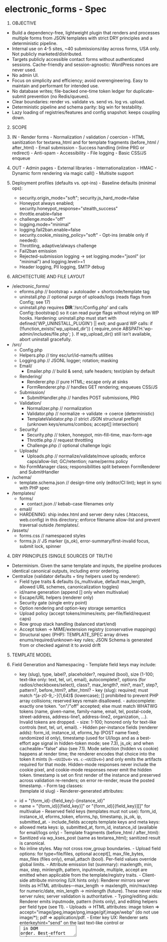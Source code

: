 electronic_forms - Spec
================================================================

1. OBJECTIVE
  - Build a dependency-free, lightweight plugin that renders and processes multiple forms from JSON templates with strict DRY principles and a deterministic pipeline.
  - Internal use on 4-5 sites, ~40 submissions/day across forms, USA only. Not publicly marketed/distributed.
  - Targets publicly accessible contact forms without authenticated sessions. Cache-friendly and session-agnostic: WordPress nonces are never used.
  - No admin UI.
  - Focus on simplicity and efficiency; avoid overengineering. Easy to maintain and performant for intended use.
  - No database writes; file-backed one-time token ledger for duplicate-submit prevention (no Redis/queues).
  - Clear boundaries: render vs. validate vs. send vs. log vs. upload.
  - Deterministic pipeline and schema parity: big win for testability.
  - Lazy loading of registries/features and config snapshot: keeps coupling down.

2. SCOPE
  1. IN
    - Render forms
    - Normalization / validation / coercion
    - HTML sanitization for textarea_html and for template fragments (before_html / after_html)
    - Email submission
    - Success handling (inline PRG or redirect)
    - Anti-spam
    - Accessibility
    - File logging
    - Basic CSS/JS enqueue
  2. OUT
    - Admin pages
    - External libraries
    - Internationalization
    - HMAC
    - Dynamic form rendering via magic call()
    - Multisite support
  3. Deployment profiles (defaults vs. opt-ins)
    - Baseline defaults (minimal ops):
      - security.origin_mode="soft"; security.js_hard_mode=false
      - Honeypot always enabled; security.honeypot_response="stealth_success"
      - throttle.enable=false
      - challenge.mode="off"
      - logging.mode="minimal"
      - logging.fail2ban.enable=false
      - security.cookie_missing_policy="soft"
    - Opt-ins (enable only if needed):
      - Throttling, adaptive/always challenge
      - Fail2ban emission
      - Rejected-submission logging → set logging.mode="jsonl" (or "minimal") and logging.level>=1
      - Header logging, PII logging, SMTP debug

3. ARCHITECTURE AND FILE LAYOUT
  - /electronic_forms/
    - eforms.php        // bootstrap + autoloader + shortcode/template tag
    - uninstall.php     // optional purge of uploads/logs (reads flags from Config; see 17)
    - uninstall.php requires __DIR__.'/src/Config.php' and calls Config::bootstrap() so it can read purge flags without relying on WP hooks.
      Hardening: uninstall.php must start with defined('WP_UNINSTALL_PLUGIN') || exit; and guard WP calls:
      if (!function_exists('wp_upload_dir')) { require_once ABSPATH.'wp-admin/includes/file.php'; }.
      If wp_upload_dir() still isn’t available, abort uninstall gracefully.
  - /src/
    - Config.php
    - Helpers.php         // tiny esc/url/id-name/fs utilities
    - Logging.php         // JSONL logger; rotation; masking
    - Email/
      - Emailer.php         // build & send; safe headers; text/plain by default
    - Rendering/
      - Renderer.php       // pure HTML; escape only at sinks
      - FormRenderer.php    // handles GET rendering; enqueues CSS/JS
    - Submission/
      - SubmitHandler.php   // handles POST submissions, PRG
    - Validation/
      - Normalizer.php      // normalization
      - Validator.php       // normalize -> validate -> coerce (deterministic)
      - TemplateValidator.php  // strict JSON structural preflight (unknown keys/enums/combos; accept[] intersection)
    - Security/
      - Security.php        // token, honeypot, min-fill-time, max-form-age
      - Throttle.php        // request throttling
      - Challenge.php       // optional challenge logic
    - Uploads/
      - Uploads.php         // normalize/validate/move uploads; enforce caps/allow-list; GC/retention; name/perms policy
    - No FormManager class; responsibilities split between FormRenderer and SubmitHandler
  - /schema/
    - template.schema.json  // design-time only (editor/CI lint); kept in sync with PHP spec
  - /templates/
    - forms/
      - contact.json        // kebab-case filenames only
    - email/
    - HARDENING: ship index.html and server deny rules (.htaccess, web.config) in this directory; enforce filename allow-list and prevent traversal outside /templates/.
  - /assets/
    - forms.css     // namespaced styles
    - forms.js      // JS marker (js_ok), error-summary/first-invalid focus, submit lock, spinner

4. DRY PRINCIPLES (SINGLE SOURCES OF TRUTH)
  - Determinism. Given the same template and inputs, the pipeline produces identical canonical outputs, including error ordering.
  - Centralize (validator defaults + tiny helpers used by renderer):
    - Field type traits & defaults (is_multivalue, default max_length, allowed URL schemes, canonicalization toggles)
    - id/name generation (append [] only when multivalue)
    - Escape/URL helpers (renderer only)
    - Security gate (single entry point)
    - Option rendering and option-key storage semantics
    - Upload policy (accept tokens/mimes/exts; per-file/field/request caps)
    - Row group stack handling (balanced start/end)
    - Accept token -> MIME/extension registry (conservative mappings)
    - Structural spec (PHP): TEMPLATE_SPEC array drives enums/required/unknown-key rules; JSON Schema is generated from or checked against it to avoid drift

5. TEMPLATE MODEL
  1. Field Generation and Namespacing
    - Template field keys may include:
      - key (slug), type, label?, placeholder?, required (bool), size (1-100; text-like only: text, tel, url, email), autocomplete?, options (for radios/checkboxes/select), class?, max_length?, min?, max?, step?, pattern?, before_html?, after_html?
    - key (slug): required; must match ^[a-z0-9_:-]{1,64}$ (lowercase); [] prohibited to prevent PHP array collisions; reserved keys remain disallowed.
    - autocomplete: exactly one token. "on"/"off" accepted; else must match WHATWG tokens (name, given-name, family-name, email, tel, postal-code, street-address, address-line1, address-line2, organization, …). Invalid tokens are dropped.
    - size: 1-100; honored only for text-like controls (text, tel, url, email).
    - Hidden per-instance fields (renderer adds): form_id, instance_id, eforms_hp (POST name fixed; randomized id only), timestamp (used for UI/logs and as a best-effort age signal in hidden-token mode; see 7.3), js_ok; and when cacheable="false" also <input type="hidden" name="eforms_token" value="h-<UUIDv4>"> (see 7.1). Mode selection (hidden vs cookie) happens at render time; the renderer encodes that choice into the token it mints (`h-<UUIDv4>` vs. `c-<UUIDv4>`) and only emits the artifacts required for that mode. Hidden-mode responses never include the cookie pixel, and cookie-mode responses never emit the hidden token. timestamp is set on first render of the instance and preserved across validation re-renders; on error re-render, reuse the posted timestamp.
    - Form tag classes: <form class="eforms-form eforms-form-{form_id}"> (template id slug)
    - Renderer-generated attributes:
      - id = "{form_id}-{field_key}-{instance_id}"
      - name = "{form_id}[{field_key}]" or "{form_id}[{field_key}][]" for multivalue
    - Reserved field keys (templates must not use): form_id, instance_id, eforms_token, eforms_hp, timestamp, js_ok, ip, submitted_at.
    - include_fields accepts template keys and meta keys:
      - allowed meta keys: ip, submitted_at, form_id, instance_id (available for email/logs only)
    - Template fragments (before_html / after_html):
      - Sanitized via wp_kses_post (same as textarea_html); sanitized result is canonical.
      - No inline styles. May not cross row_group boundaries.
    - Upload field options: for type=file/files, optional accept[], max_file_bytes, max_files (files only), email_attach (bool). Per-field values override global limits.
    - Attribute emission list (summary): maxlength, min, max, step, minlength, pattern, inputmode, multiple, accept are emitted when applicable from the template/registry traits.
    - Client-side attribute mirroring (UX hints only): Renderer mirrors server limits as HTML attributes—max_length -> maxlength, min/max/step for numeric/date, min_length -> minlength (future). These never relax server rules; server validation is authoritative.
    - Typing/editing aids: Renderer emits inputmode, pattern (hints only), and editing helpers per field type (see 11).
    - Uploads -> HTML attributes: image token => accept="image/jpeg,image/png,image/gif,image/webp" (do not use image/*); pdf => application/pdf.
    - Enter key UX: Renderer sets enterkeyhint="send" on the last text-like control or <textarea> in DOM order. Best-effort only; no effect on validation/submission flow. The required attribute is driven strictly by template required: true|false.

  2. Row Groups (Structured Wrappers)
    - pseudo-field: type=row_group with { mode:"start"|"end", tag:"div"|"section" (default div), class:"..." }
    - no key; no data; supports nesting
    - renderer adds a base wrapper class (e.g., "eforms-row") to each row_group element.
    - Dangling opens auto-closed at form end to keep DOM valid; emit one _global config error EFORMS_ERR_ROW_GROUP_UNBALANCED. A stray "end" with an empty stack is ignored and logged.
    - row_group pseudo-fields do not count toward validation.max_fields_per_form.
    - Row-group objects must omit key and allow only {type, mode, tag, class}; enforce additionalProperties:false.
    - Mis-balance reporting: if the row_group stack is mis-balanced at form end, emit a single _global config error (do not duplicate per-field errors).

  3. Template JSON
    - Location: /templates/forms/
    - Filename allow-list: /^[a-z0-9-]+\.json$/
    - Design-time schema pointer (optional but recommended): use a stable web URL to the schema in your repo (e.g., "${SCHEMA_URL}/template.schema.json") or a local absolute path. Avoid hard-coded /wp-content/plugins/... paths.
    - Minimal shape:
      - id (slug), version (string), title (string)
      - success { mode:"inline"|"redirect", redirect_url?, message? }
      - email { to, subject, email_template ("foo" -> templates/email/foo.*), include_fields[], display_format_tel? }
        - display_format_tel enum: "xxx-xxx-xxxx" (default), "(xxx) xxx-xxxx", "xxx.xxx.xxxx" (any other value falls back to default at runtime)
      - fields[] of field objects (see 5.1)
      - submit_button_text (string)
      - rules[] of bounded JSON rules (see 10)

  4. Options Shape
    - options = [{ key, label, disabled? }, ...]
    - stored value = option key; label is for rendering only
    - Validation rule: if options[i].disabled === true, that option key may not be submitted; selecting it is a validation error.

  5. Versioning & Cache Keys
    - prefer explicit version; fallback to filemtime()

  6. Validation (Design-time vs Runtime)
    - Runtime in PHP, 2 phases:
      - (0) Structural preflight by TemplateValidator
      - (1) Normalize -> Validate -> Coerce by Validator
    - /schema/template.schema.json is CI/docs only; ensure parity with TEMPLATE_SPEC
    - If JSON is malformed or missing keys, fail gracefully with a clear "Form configuration error" (no white-screen).
    - Unknown rule values are rejected by the PHP validator.
    - For file/files: accept[] ∩ global allow-list must be non-empty; else EFORMS_ERR_ACCEPT_EMPTY.
    - CI MUST validate /templates/forms/*.json against /schema/template.schema.json and assert parity with the PHP TEMPLATE_SPEC.
    - Enforce email.display_format_tel enum; unknown values are dropped at runtime but flagged in preflight.

  7. TemplateContext (internal)
    - TemplateValidator returns a normalized TemplateContext consumed by Renderer, Validator, and Security.
    - Keys include: has_uploads (bool), descriptors[] (resolved field descriptors), version, id, email, success, rules, fields (normalized copies), max_input_vars_estimate (advisory).
    - Type Descriptors & Handler Resolution
      - TEMPLATE_SPEC provides type descriptors. Each descriptor bundles:
        {
          type: string,
          is_multivalue: bool,
          html: { tag:"input|textarea|select", type?, multiple?, inputmode?, pattern?, attrs_mirror:[...] },
          validate: { required?, pattern?, range?, canonicalize? },
          handlers: {
            validator_id: string,   // e.g., "email"
            normalizer_id: string,  // e.g., "email"
            renderer_id: string     // e.g., "email"
          },
          constants: { ... },       // per-type constants mirrored to DOM (e.g., spellcheck=false)
          alias_of?: string         // explicit alias target type name when applicable
        }
      - Handler IDs are short tokens scoped to each registry (e.g., "email", "text"). IDs are resolved to callables once during preflight via per-class private registries (see §6).
      - Resolution is fail-fast: unknown IDs throw a deterministic RuntimeException including {type, id, registry, spec_path}. CI surfaces exact descriptor failures.
      - Alias hygiene: when alias_of is present, assert the alias shares handler IDs with its target; traits may differ. CI enforces alias invariants.

    - Resolved-descriptor cache (per request)
      - For each field (template key + type), precompute a resolved descriptor:
        {
          key, type, is_multivalue,
          name_tpl: "{form_id}[{key}]" | "{form_id}[{key}][]",
          id_prefix: "{form_id}-{key}-",
          html, validate, constants,
          attr_mirror: [...],
          handlers: { v: callable, n: callable, r: callable }
        }
      - Treat resolved descriptors as immutable after preflight and reuse in both Renderer and Validator (no re-merge on POST). Zero string lookups in hot paths; perfect determinism.

6. CENTRAL REGISTRIES (INTERNAL ONLY)
  - Static registries (no public filters): field_types, validators, normalizers/coercers, renderers.
  - Registries are private to each owning class and exposed only through resolve() helpers.
    - Example:
      - Validator: private const HANDLERS = ['email' => [self::class,'validateEmail'], ...]
      - Normalizer: private const HANDLERS = ['scalar' => [self::class,'normalizeScalar'], ...]
      - Renderer: private const HANDLERS = ['text' => [self::class,'emitInput'], 'textarea' => [...], ...]
      - public static function resolve(string $id): callable { if (!isset(self::HANDLERS[$id])) throw RuntimeException(...); return self::HANDLERS[$id]; }
  - Uploads registry settings: token->mime/ext expansions; image sanity; caps
  - Accept token map (canonical, conservative). For v1 parity, only tokens are image and pdf; do not add unless explicitly required.
  - Upload registry loads on demand when a template with file/files is rendered or posted.
  - Structural registry (TEMPLATE_SPEC) defines allowed keys, required combos, enums (implements additionalProperties:false).
  - Escaping map (per sink) to be used consistently:
    - HTML text -> esc_html
    - HTML attribute -> esc_attr
    - Textarea -> esc_textarea
    - URL (render) -> esc_url
    - URL (storage/transport) -> esc_url_raw
    - JSON/logs -> wp_json_encode
  - Challenge and Throttle modules are loaded only when needed. Initialize the challenge module when (a) challenge.mode != "off", or (b) security.cookie_missing_policy == "challenge", or (c) a POST sets Security::token_validate().require_challenge === true. No classes, hooks, or assets are registered otherwise.

7. SECURITY
  1. Submission Protection for Public Forms (hybrid token scheme)
    - Mode selection:
      - cacheable="false" → hidden-mode. Renderer emits a per-render <input type="hidden" name="eforms_token" value="h-<UUIDv4>"> and treats the response as dynamic.
      - cacheable="true" → cookie-mode. Renderer omits the hidden token, relies on a prime pixel to set a cookie value `c-<UUIDv4>`, and keeps the HTML cache-friendly (no token in markup).
      - Every minted token is persisted server-side as a record keyed by sha256(token) storing {form_id, mode, expires}. The renderer records the chosen mode with the minted token/cookie so the persisted instance knows which path to use. It also declares the mode in the per-instance metadata it returns (e.g., RenderContext.token_mode="hidden"|"cookie"). SubmitHandler/validator enforce that stored mode on every submission; POST payloads cannot switch modes, and token validation never falls back to the other path. SubmitHandler passes the declared mode to Security::token_validate() on POST instead of inferring it from the submitted fields.
    - GET:
      - hidden-mode: omit pixel; inject hidden eforms_token (`h-<UUIDv4>`). Send Cache-Control: private, no-store on this page.
      - cookie-mode: include <img src="/eforms/prime?f={form_id}" aria-hidden="true" alt="" width="1" height="1">.
        /eforms/prime → 204 + Set-Cookie eforms_t_{form_id}=`c-<UUIDv4>`; HttpOnly; SameSite=Lax; Path=/; Max-Age=security.token_ttl_seconds; Cache-Control: no-store; add Secure when is_ssl(). Do not set Domain by default.
        If the form_id is unknown **or** the form isn’t configured for cookie-mode, respond 204 **without** Set-Cookie.
    - POST /eforms/submit
      - CSRF Gate (Origin-only):
        - Evaluate per §7.4. hard mode: cross/unknown → HARD FAIL; missing → HARD FAIL only when security.origin_missing_hard=true.
        - soft mode: cross/unknown → +1 soft; missing → +1 soft only when security.origin_missing_soft=true.
      - Method/Type: Require POST. Accept only application/x-www-form-urlencoded (charset allowed) or multipart/form-data (boundary required). Else 405/415. Enforce POST size cap per §7.5.
      - Token validation (Security::token_validate(declared_mode, post_token, cookie_token)):
        - Inputs include the declared mode from the renderer metadata (`RenderContext.token_mode`). The validator never deduces the mode from the presence or absence of `eforms_token` or cookies.
        - Mode authority is resolved deterministically:
          - If a token is presented, rely solely on the persisted record’s stored mode; no metadata lookup is performed.
          - If neither a hidden token nor a cookie token is presented, consult the saved form metadata (e.g., cacheable flag) to determine which missing-token policy to apply for the declared mode.
        - For any presented token (hidden field or cookie), compute sha256(token) and load the persisted record. The validator compares the declared mode to the persisted record’s stored mode and expects the token prefix to reflect that mode (`h-` for hidden, `c-` for cookie); any discrepancy in mode or prefix immediately HARD FAILs (EFORMS_ERR_TOKEN). The persisted record never changes modes; form_id must also match.
        - When no token value is presented, skip the lookup and apply the missing-token policy chosen from the saved metadata: hidden → security.submission_token.required; cookie → security.cookie_missing_policy.
        - Hidden-mode (declared mode and persisted instance): expect the posted `eforms_token` to match the minted token (prefix `h-`). Missing/invalid tokens are governed solely by security.submission_token.required:
          - true → HARD FAIL (EFORMS_ERR_TOKEN)
          - false → soft_signal=1 (records a soft validation signal), continue §7.6
          Hidden-mode ignores cookies entirely; the hidden token is the sole authority for that instance. Cookies (even with valid cookie tokens) are ignored in hidden-mode.
        - Cookie-mode (persisted instance): POST payloads MUST NOT include `eforms_token`. Hidden tokens in the payload are treated as tampering → HARD FAIL (EFORMS_ERR_TOKEN). Otherwise read eforms_t_{form_id} cookie (prefix `c-`). If missing/invalid, apply security.cookie_missing_policy (cookie-mode only):
          - "off" → proceed, no soft
          - "soft" → soft_signal=1
          - "hard" → HARD FAIL (EFORMS_ERR_TOKEN)
          - "challenge" → soft_signal=1 + require challenge; if verification later succeeds (§7.10), clear all soft signals for this request (hard failures never overridden)
          The cookie path is the sole authority for cookie-mode instances.
        - Unconfigured challenge when required: retain +1 soft, log EFORMS_CHALLENGE_UNCONFIGURED, continue.
        - Cookie rotation in cookie mode on every POST; never rotate in hidden-token mode.
        - Validation output: { mode:"hidden"|"cookie", token_ok:bool, hard_fail:bool, soft_signal:0|1, require_challenge:bool, cookie_consulted:bool }.
          Set `cookie_consulted=false` in hidden-mode and `cookie_consulted=true` in cookie-mode (regardless of whether a cookie was present/valid).
        - User message for hard failures: EFORMS_ERR_TOKEN (“This form was already submitted or has expired - please reload the page.”).
        - Test matrix: as previously specified (hidden+required missing → HARD; cookie+policy=... etc.).

  2. Honeypot
    - Runs after CSRF gate; never overrides a CSRF hard fail.
    - Stealth logging: JSONL { code:"EFORMS_ERR_HONEYPOT", severity:"warning", meta:{ stealth:true } }, header X-EForms-Stealth: 1. Do not emit "success" info log.
    - Field: eforms_hp (fixed POST name; randomized id). Must be empty. Submitted value discarded and never logged.
    - Config: security.honeypot_response: "hard_fail" | "stealth_success" (default stealth_success).
    - Common behavior: treat as spam-certain; short-circuit before validation/coercion/email; delete temp uploads; record throttle signal; attempt ledger reservation to burn token; rotate cookie in cookie mode.
    - "stealth_success": mimic success UX (inline PRG cookie + 303, or redirect); do not count as real successes (log stealth:true).
    - "hard_fail": re-render with generic global error (HTTP 200); no field-level hints.

  3. Timing Checks
    - min_fill_time default 4s (soft; configurable), measured from original instance timestamp; do not reset on re-render.
    - Max form age:
      - Cookie mode: enforced by cookie Max-Age → treat expired as missing cookie and apply cookie_missing_policy.
      - Hidden-token mode: posted timestamp is best-effort; over security.max_form_age_seconds → +1 soft (never hard on age alone).
    - js_ok flips to "1" on DOM Ready (soft unless security.js_hard_mode=true, then HARD FAIL).

  4. Headers (Origin policy)
    - Normalize + truncate UA to printable chars; cap length security.ua_maxlen.
    - Origin check: normalize to scheme+host+effective port (80/443 normalized; non-default ports significant). origin_state = same | cross | unknown | missing.
    - Policy (security.origin_mode): off (no signal), soft (default), hard (hard fail on cross/unknown; missing depends on origin_missing_hard).
    - Log only origin_state (no Referrer). Referrer is not consulted.
    - Security::origin_evaluate() returns {state, hard_fail, soft_signal}.
    - Operational guidance: Only enable origin_mode=hard + origin_missing_hard=true after validating your environment (some older agents omit Origin). Provide a tiny WP-CLI smoke test that POSTs without Origin to verify behavior.

  5. POST Size Cap (authoritative)
    - Applies after Type gate:
      - AppCap = security.max_post_bytes
      - IniPost = Helpers::bytes_from_ini(ini_get('post_max_size'))
      - IniUpload = Helpers::bytes_from_ini(ini_get('upload_max_filesize'))
    - RuntimeCap:
      - uploads.enable=false or urlencoded → min(AppCap, IniPost)
      - uploads.enable=true and multipart/form-data → min(AppCap, IniPost, IniUpload)
      - Enforce also uploads.total_request_bytes + per-file/field/max_files caps.
    - Guards:
      - If CONTENT_LENGTH present and > RuntimeCap → early abort with generic message (before reading body).
      - When CONTENT_LENGTH missing/inaccurate, rely on PHP INI limits and post-facto aggregate checks.
      - uploads.enable=false → never factor any uploads.* values into RuntimeCap.
    - Test matrix: as previously specified.

  6. Spam Decision
    - Hard checks first: honeypot_empty and token/Origin hard fails (and hard throttle). Any hard fail stops processing.
    - Soft signals (+1 each unless policy says otherwise): min_fill_ok=false; js_ok!="1" (unless js_hard_mode=true → hard); missing UA; age_ok=false (hidden-token mode advisory); origin_soft_signal; token soft; throttle over-limit soft.
    - cookie_missing_policy='challenge' and verification success clears soft signals (does not override hard failures).
    - Decision: soft_fail_count >= spam.soft_fail_threshold → spam-fail; ==1 → deliver as suspect; ==0 → deliver normal.
    - Accessibility note: js_hard_mode=true blocks non-JS users; keep opt-in.

  7. Redirect Safety
    - wp_safe_redirect; same-origin only (scheme/host/port).

  8. Suspect Handling
    - add headers: X-EForms-Soft-Fails, X-EForms-Suspect; subject tag (configurable)

  9. Throttling (optional; file-based)
    - As previously specified: fixed 60s window, small JSON file, flock; soft over-limit adds +1; hard over-limit = HARD FAIL.
    - Key derivation respects privacy.ip_mode; storage path ${uploads.dir}/throttle/{h2}/{key}.json; GC files >2 days old.

  10. Adaptive challenge (optional; Turnstile preferred)
    - Modes: off | auto (require when soft_fail_count>=1) | always
    - Providers: turnstile | hcaptcha | recaptcha v2. Verify via WP HTTP API (short timeouts). Unconfigured required challenge adds +1 soft and logs EFORMS_CHALLENGE_UNCONFIGURED.
    - Render only on POST re-render when required (or always); never on initial GET unless §7.1 requires challenge.
    - Turnstile → cf-turnstile-response; hCaptcha → h-captcha-response; reCAPTCHA v2 → g-recaptcha-response.

8. VALIDATION & SANITIZATION PIPELINE (DETERMINISTIC)
  0. Structural preflight (stop on error; no field processing)
    - Unknown keys rejected at every level (root/email/success/field/rule).
    - fields[].key must be unique; duplicates → EFORMS_ERR_SCHEMA_DUP_KEY.
    - Enum enforcement (field.type, rule.rule, row_group.mode, row_group.tag).
    - Conditional requirements (redirect mode requires redirect_url; files must have max_files>=1 if present; row_group must omit key).
    - accept[] ∩ global allow-list must be non-empty; else EFORMS_ERR_ACCEPT_EMPTY.
    - Row-group object shape must match spec; mis-shapes → EFORMS_ERR_SCHEMA_OBJECT.
    - Handler resolution: resolve all handler IDs to callables; unknown → deterministic RuntimeException (caught → config error).

  1. Security gate (hard/soft signals; stop on hard failure)

  2. Normalize (lossless)
    - Apply wp_unslash and trim; Helpers::nfc for Unicode NFC (no-op without intl).
    - Flatten $_FILES; shape items as { tmp_name, original_name, size, error, original_name_safe }.
    - Treat UPLOAD_ERR_NO_FILE or empty original_name as "no value".
    - Scalar vs array:
      - Do not reject here. If a single-value field received an array, retain array for Validate to reject deterministically.
    - No rejection allowed in Normalize.

  3. Validate (authoritative; may reject)
    - Check required, length/pattern/range, allow-lists, cross-field rules (see §10).
    - Options: reject when a disabled option key is submitted.
    - Uploads:
      - Enforce per-file, per-field, per-request caps; count cap for files.
      - MIME/ext/finfo agreement required. finfo=false/unknown → reject EFORMS_ERR_UPLOAD_TYPE.
      - application/octet-stream allowed only when finfo and extension agree and accept-token permits.
      - Optional image sanity via getimagesize.
      - No SVG; no macro-enabled Office formats.
      - Reject arrays on single-file fields.
      - Only evaluate fields declared in template; ignore extraneous POST keys but still reject arrays where a scalar is expected.
    - Client validation (when enabled) is advisory; server runs always.

  4. Coerce (post-validate, canonicalization only)
    - Lowercase email domain; NANP canonicalization for tel_us; whitespace collapse when enabled.
    - Defer file moves until global success; move to private dir; perms 0600/0700; stored name hashed; compute sha256.

  5. Use canonical values only (email/logs)

  6. Escape at sinks only (per map in §6)

9. SPECIAL CASE: HTML-BEARING FIELDS
  - textarea_html and template fragments (before_html / after_html)
  - textarea_html: size bound via validation.textarea_html_max_bytes (default 32768 bytes)
  - Sanitize with wp_kses_post; sanitized result is canonical; escape per sink.
  - textarea_html: post-sanitize bound – after wp_kses_post, re-check canonical size; if > max, fail with EFORMS_ERR_HTML_TOO_LARGE (no auto-truncate).

  10. CROSS-FIELD RULES (BOUNDED SET)
    - Supported:
      `target` identifies the field that will receive an error when the rule triggers. The `field` or `fields` entries list the field(s) inspected to determine whether the rule triggers.
      - required_if: { "rule":"required_if", "target":"state", "field":"country", "equals":"US" } (state required when country is US)
      - required_if_any: { "rule":"required_if_any", "target":"discount_code", "fields":["customer_type","membership"], "equals_any":["partner","gold"] } (discount_code required if any field matches)
      - required_unless: { "rule":"required_unless", "target":"email", "field":"phone", "equals":"provided" } (email required unless phone is provided)
      - matches: { "rule":"matches", "target":"confirm_password", "field":"password" } (confirm_password must match password)
      - one_of: { "rule":"one_of", "fields":["email","phone","fax"] } (at least one contact method is required)
      - mutually_exclusive: { "rule":"mutually_exclusive", "fields":["credit_card","paypal"] } (cannot provide both payment methods)
    - Deterministic evaluation order: top-to-bottom
  - additionalProperties:false per rule object
  - Multiple violations reported together

11. BUILT-IN FIELD TYPES (DEFAULTS; US-FOCUSED)
  - Spec::descriptorFor($type) exposes a descriptor for each field type:
    - is_multivalue: bool
    - html { tag:"input|textarea|select", type?, multiple?, inputmode?, pattern?, attrs_mirror:[ maxlength?, minlength?, min?, max?, step? ] }
    - validate { required?, pattern?, range?, canonicalize? }
    - handlers { validator_id, normalizer_id, renderer_id }   // short tokens, e.g., "email"
    - constants { ... }    // e.g., email: spellcheck=false, autocapitalize=off
    - alias_of?  // explicit alias target if applicable
  - name / first_name / last_name: aliases of text; trim internal multiples; default autocomplete accordingly.
  - text: length/charset/regex
  - textarea: length/charset/regex
  - textarea_html: see §9; mirror maxlength/minlength when provided.
  - email: type="email", inputmode="email", spellcheck="false", autocapitalize="off"; mirror maxlength/minlength.
  - url: wp_http_validate_url + allowed schemes (http, https). type="url", spellcheck="false", autocapitalize="off".
  - tel_us: NANP; digits-only canonical 10 digits; optional +1 stripped; no extensions. type="tel", inputmode="tel"; mirror maxlength.
  - tel (generic): freeform; trimmed.
  - number / range: native input types; inputmode="decimal"; mirror min/max/step exactly as validated server-side.
  - select / radio: store option key
  - checkbox: single -> bool; group -> array of keys
  - zip_us: type="text", inputmode="numeric", pattern="\\d{5}" (hint only); always set maxlength=5; server enforces ^\d{5}$.
  - zip (generic): freeform
  - file: single upload. Accept tokens map:
    - image → image/jpeg,image/png,image/gif,image/webp
    - pdf   → application/pdf
  - files: multiple upload with max_files; same explicit lists; email attachment policy unchanged (§14).
  - date: mirror min/max and step when provided.
  - For each field, the HTML attributes emitted (inputmode, pattern, multiple, accept, etc.) must match attr_mirror derived from the resolved descriptor.
  - Resolved descriptor cache per request:
    - Include name_tpl and id_prefix to avoid recomputing; reuse in Renderer + Validator.

12. ACCESSIBILITY (A11Y)
  1. Labels
    - Always render a <label> for each control; if missing, derive Title Case label and mark visually hidden
    - label@for matches control id; control id unique
  2. Required Fields
    - Native controls: use native required only (no aria-required)
    - Custom widgets: aria-required="true"
    - Show a visual indicator (e.g., "*")
  3. Grouped Controls
    - radio/checkbox groups wrapped in <fieldset> with <legend>
    - Error summary links target the fieldset/legend (or first control); use aria-describedby to include error id
  4. Error Summary (top)
    - role="alert" container appears after submit when errors exist; list links to invalid controls; forms.js focuses summary (tabindex="-1") once, then first invalid control
    - Do not use role="alert" on each field; if live updates are needed, use aria-live="polite" or role="status"
  5. Per-field Errors
    - <span id="error-{field_id}" class="eforms-error">...</span>
    - when invalid: aria-invalid="true"; aria-describedby includes error id
  6. Focus Behavior
    - forms.js focuses first invalid after submission
    - Do not set multiple autofocus attributes.
  7. File Inputs
    - follow same patterns as native inputs

13. SUCCESS BEHAVIOR (PRG)
  - inline: PRG (303) to same URL with eforms_success={form_id}; renderer shows success only in the first instance in source order when multiple same-ID instances exist; suppress in subsequent instances.
  - redirect: wp_safe_redirect(redirect_url, 303); no flag on destination
  - PRG status: fixed at 303.
  - Caching: do not disable page caching globally. Only vary/bypass for (a) the short-lived success cookie eforms_s_{form_id} and (b) requests containing eforms_* query args.
  - Success responses MUST send: Cache-Control: private, no-store, max-age=0 and SHOULD include Vary: Cookie scoped to eforms_s_{form_id}.
  - Any request containing eforms_* query args MUST send: Cache-Control: private, no-store, max-age=0.
  - Namespace internal query args with eforms_*.
  - success.message is treated as plain text and escaped.
  - Anti-spoofing (inline mode only): on successful POST for inline mode, set a short-lived, HttpOnly, SameSite=Lax cookie (e.g., eforms_s_{form_id}) bound to {form_id}:{instance_id}. On subsequent GET, show success only when both the query arg AND a matching cookie are present; then clear the cookie.
  - Cookie TTL is 5 minutes; add Secure when is_ssl(); cookie path = current request path.
  - When rendering success view (cookie + query matched), send nocache_headers().

14. EMAIL DELIVERY
  - DMARC alignment: From: no-reply@{site_domain}
  - From precedence: if email.from_address is a valid same-domain address, use it; otherwise default to no-reply@{site_domain}. Always keep From: on site domain.
  - email.envelope_sender optional (same-domain recommended) → PHPMailer->Sender
  - From domain: parse_url(home_url()).host (lowercase; strip www)
  - default content type: text/plain; HTML emails only if email.html=true
  - subjects/headers: sanitize CR/LF; collapse control chars; truncate Subject/From Name to ≤255 bytes (UTF-8 safe) before assembly. Never accept raw user header input.
  - Reject arrays where a scalar is expected in headers/subject fields.
  - Reply-To from a validated email field (email.reply_to_field).
  - deliverability: recommend SMTP with SPF/DKIM/DMARC
  - template tokens: {{field.key}}, {{submitted_at}}, {{ip}}, {{form_id}}
  - If an upload field key appears in include_fields, render value as comma-separated list of original_name_safe in the email body (attachments separate).
  - attachments: only for fields with email_attach=true; enforce uploads.max_email_bytes and email.upload_max_attachments; summarize overflow in body before send.
  - Enforce size/count before PHPMailer->send() to avoid SMTP 552.
  - Staging safety: email.disable_send; or email.staging_redirect_to (string|array) to override all recipients; add X-EForms-Env: staging; prefix subject [STAGING]. CI should assert production configs do not enable these.
  - optional DKIM via PHPMailer when email.dkim.* set; if incomplete/invalid, proceed without DKIM and log a warning.
  - PHPMailer debug enabled only when email.debug.enable=true and logging.level>=1; capture via Debugoutput; strip CR/LF; redact secrets; redact full emails when logging.pii=false; truncate to email.debug.max_bytes.
  - SMTP Timeout from email.smtp.timeout_seconds; transient failures retry up to email.smtp.max_retries with email.smtp.retry_backoff_seconds backoff.
  - Hooks: register wp_mail_failed (log reason) and phpmailer_init (apply DKIM/debug).
  - email.policy:
    - strict: RFC-compliant parsing; trim; single @; reject otherwise.
    - autocorrect: do strict parsing, then trim/collapse spaces, lowercase domain, normalize common domain typos in display only (.con→.com, .c0m→.com); canonical stays strict; log [corrected] note when applied.
  - display_format_tel tokens: "xxx-xxx-xxxx" (default), "(xxx) xxx-xxxx", "xxx.xxx.xxxx" (affects email display only).

15. LOGGING
  - Mode selects destination; level selects severities; pii/headers select detail; rotation keeps files sane.
  - logging.mode: "jsonl" | "minimal" | "off" (authoritative)
    - jsonl — structured files in ${uploads.dir} with rotation/retention.
    - minimal — compact line per event via error_log(); rotation governed by server.
    - off — no logging (except optional Fail2ban emission).
  - Severity mapping: error (fatal pipeline failures), warning (rejections, validation, challenge timeouts), info (successful sends, token rotations, throttling state changes).
  - logging.level: 0 errors; 1 +warnings; 2 +info (default 0)
  - logging.headers (bool; default false) — if true, log normalized UA/Origin (scheme+host only).
  - logging.pii (bool; default false) — allows full emails/IPs in JSONL only; minimal mode still masks unless explicitly overridden.
  - Rotation/retention for JSONL: dirs 0700, files 0600, rotate when file_max_size exceeded, prune > retention_days. flock() used; note NFS caveats.
  - What to log (all modes, subject to pii/headers):
    - Timestamp (UTC ISO-8601), severity, code, form_id, instance_id, request URI (path + only eforms_* query), privacy-processed IP, spam signals summary (honeypot, origin_state, soft_fail_count, throttle_state), SMTP failure reason when applicable.
    - Token evaluation mode (meta.token_mode) when the submission token gate runs, to differentiate hidden-token vs cookie flows.
    - Cookie consultation boolean (meta.cookie_consulted): true iff the cookie path was evaluated (cookie-mode); false in hidden-mode. Lets tests assert that cookies were never read/rotated when a hidden token was posted.

    - Optional on failure: canonical field names + values only for fields causing rejection when logging.on_failure_canonical=true.
    - Throttle & challenge outcomes at level >=1 (redact provider tokens).
    - At level=2, include a compact descriptor fingerprint for this request: desc_sha1 = sha1(json_encode(resolved descriptors)). Optionally include a compact spam bitset alongside the human list.
  - Minimal mode line format
    - eforms severity=<error|warning|info> code=<EFORMS_*|PHPMailer> form=<form_id> inst=<instance_id> ip=<masked|hash|full|none> uri="<path?eforms_*...>" msg="<short>" meta=<compact JSON>
  - Fail2ban (optional; independent of logging.mode; controlled by logging.fail2ban.*)
    - Emit single-line: eforms[f2b] ts=<unix> code=<EFORMS_ERR_*> ip=<resolved_client_ip> form=<form_id>
    - Uses resolved client IP per §16 (ignores privacy.ip_mode). Rotation/retention similar to JSONL when target=file.
  - Implementation notes:
    - Initialize JSONL/minimal logger only when logging.mode!='off'. Fail2ban emission is independent.

16. PRIVACY AND IP HANDLING
  - privacy.ip_mode = none | masked | hash | full (default masked)
    - masked: IPv4 last octet(s) redacted; IPv6 last 80 bits zeroed (compressed)
    - hash: sha256(ip + optional salt); store hash only
    - full: store/display IP as-is
    - logs and emails honor this setting for IP presentation
    - include ip in email.include_fields only when mode != none
  - UA and Origin never included in emails; logging only
  - submitted_at set server-side (UTC ISO-8601) for logs/emails
  - Trusted proxies:
    - privacy.client_ip_header (e.g., X-Forwarded-For or CF-Connecting-IP), privacy.trusted_proxies (CIDR[])
    - If REMOTE_ADDR is in trusted_proxies and a valid public IP exists in header list, use left-most public IP; else REMOTE_ADDR.
    - Public IP excludes private/reserved ranges.
    - Header parsed case-insensitively; comma-separated list; strip brackets/ports; accept only valid literals.
    - CI tests: forged XFF from untrusted source → use REMOTE_ADDR; trusted proxy + XFF(client,proxy) → pick client; header with only private IPs → fall back to REMOTE_ADDR.

17. CONFIGURATION (SUMMARY)
  - Immutable per-request Config snapshot:
    - Config::bootstrap() loads defaults (nested array mirroring §17), applies a single eforms_config filter once, validates/clamps types/ranges/enums, then freezes.
    - Access via Config::get('path.like.this').
  - Keys (examples, all below are config paths):
    - security.origin_mode: off | soft | hard (default soft)

security.*
  security.token_ledger.enable (bool; default true)
  security.token_ttl_seconds (int; default 600)
  security.submission_token.required (bool; default true)
  security.origin_mode (off|soft|hard; default soft)
  security.origin_missing_soft (bool; default false)
  security.origin_missing_hard (bool; default false)
  security.min_fill_seconds (int; default 4; clamp 0-60)
  security.max_form_age_seconds (derived from token_ttl_seconds)
  security.js_hard_mode (bool; default false)
  security.max_post_bytes (int; default 25_000_000)
  security.ua_maxlen (int; default 256)
  security.honeypot_response ("hard_fail"|"stealth_success"; default "stealth_success")
  security.cookie_missing_policy ("off"|"soft"|"hard"|"challenge"; default "soft")

spam.*
  spam.soft_fail_threshold (int; default 2; clamp 0-5)

throttle.*
  throttle.enable (bool; default false)
  throttle.per_ip.max_per_minute (int; default 5; clamp 1-120)
  throttle.per_ip.cooldown_seconds (int; default 60; clamp 10-600)
  throttle.per_ip.hard_multiplier (float; default 3.0; clamp 1.5-10.0)

challenge.*
  challenge.mode (off|auto|always; default off)
  challenge.provider (turnstile|hcaptcha|recaptcha; default turnstile)
  challenge.turnstile.site_key (string|null; default null)
  challenge.turnstile.secret_key (string|null; default null)
  challenge.hcaptcha.site_key (string|null; default null)
  challenge.hcaptcha.secret_key (string|null; default null)
  challenge.recaptcha.site_key (string|null; default null)
  challenge.recaptcha.secret_key (string|null; default null)
  challenge.http_timeout_seconds (int; default 2; clamp 1-5)

html5.*
  html5.client_validation (bool; default false)

email.*
  email.policy (strict|autocorrect; default strict)
  email.smtp.timeout_seconds (int; default 10)
  email.smtp.max_retries (int; default 2)
  email.smtp.retry_backoff_seconds (int; default 2)
  email.html (bool; default false)
  email.from_address (validated same-domain email)
  email.from_name (sanitized text)
  email.reply_to_field (field key; optional)
  email.envelope_sender
  email.dkim.domain / selector / private_key_path / pass_phrase (optional; all valid to enable)
  email.disable_send (bool; default false)
  email.staging_redirect_to (string|array; overrides all recipients)
  email.suspect_subject_tag (string; default [SUSPECT])
  email.upload_max_attachments (int; default 5)
  email.debug.enable (bool; default false)
  email.debug.max_bytes (int; default 8192)

logging.*
  logging.mode ("jsonl"|"minimal"|"off"; default "minimal")
  logging.level (0|1|2; default 0)
  logging.headers (bool; default false)
  logging.pii (bool; default false)
  logging.on_failure_canonical (bool; default false)
  logging.file_max_size (int bytes; default 5_000_000)
  logging.retention_days (int; default 30)
  logging.fail2ban.enable (bool; default false)
  logging.fail2ban.target ("error_log"|"syslog"|"file"; default "error_log")
  logging.fail2ban.file (string|null; required when target="file")
  logging.fail2ban.file_max_size (int bytes; default uses logging.file_max_size)
  logging.fail2ban.retention_days (int; default uses logging.retention_days)

privacy.*
  privacy.ip_mode (none|masked|hash|full; default masked)
  privacy.ip_salt (string; used when mode=hash)
  privacy.client_ip_header (string; default "")
  privacy.trusted_proxies (array of CIDR; default [])

assets.*
  assets.css_disable (bool; default false)

install.*
  install.min_php (string; default 8.0)
  install.min_wp (string; default 5.8)
  install.uninstall.purge_uploads (bool; default false)
  install.uninstall.purge_logs (bool; default false)

validation.*
  validation.max_fields_per_form (int; default 150)
  validation.max_options_per_group (int; default 100)
  validation.max_items_per_multivalue (int; default 50)
  validation.textarea_html_max_bytes (int; default 32768)

uploads.*
  uploads.enable (bool; default true)
  uploads.dir (path; defaults to wp_upload_dir()['basedir'].'/eforms-private')
  uploads.allowed_tokens (array; default [image, pdf])
  uploads.allowed_mime (array; conservative; intersect WP allowed)
  uploads.allowed_ext (array; derived, lowercase)
  uploads.max_file_bytes (int; default 5_000_000)
  uploads.max_files (int; default 10)
  uploads.total_field_bytes (int; default 10_000_000)
  uploads.total_request_bytes (int; default 20_000_000)
  uploads.max_email_bytes (int; default 10_000_000)
  uploads.delete_after_send (bool; default true)
  uploads.retention_seconds (int; default 86400)
  uploads.max_image_px (int; default 50_000_000) // width*height guard
  uploads.original_maxlen (int; default 100)
  uploads.transliterate (bool; default true)
  uploads.max_relative_path_chars (int; default 180)
  // sha16 is the first 16 hex chars of file’s SHA-256; full SHA recorded in logs

18. UPLOADS (IMPLEMENTATION DETAILS)
  - Intersection: field accept[] ∩ global allow-list must be non-empty → else EFORMS_ERR_ACCEPT_EMPTY
  - Stored filename: {Ymd}/{original_slug}-{sha16}-{seq}.{ext}; files 0600, dirs 0700; full SHA-256 recorded in logs.
  - Path collision: increment seq
  - Path length cap: enforce uploads.max_relative_path_chars; when exceeded, shorten original_slug deterministically to fit.
  - Email attachments use original_name_safe (RFC 5987 as needed); de-dup per email scope: name.ext, name (2).ext, ...
  - Delete uploads after successful send unless retention applies; if email send fails after files were stored, cleanup per retention policy. On final send failure, delete unless uploads.retention_seconds>0 (then GC per retention).
  - GC: opportunistic on GET and best-effort on POST shutdown only. No WP-Cron.
  - has_uploads flag computed during preflight; guard Uploads init on that.
  - fileinfo hard requirement: if ext/fileinfo unavailable, define EFORMS_FINFO_UNAVAILABLE at bootstrap and deterministically fail any upload attempt.
  - MIME validation requires agreement of finfo + extension + accept-token; finfo=false/unknown → reject with EFORMS_ERR_UPLOAD_TYPE.

19. REQUEST LIFECYCLE
  1. GET
    - Shortcode `[eform id="slug" cacheable="true|false"]` (cacheable defaults to `true`)
    - Template tag `eform_render('slug', ['cacheable' => true|false])` (cacheable defaults to `true`)
    - `cacheable=false` forces hidden-token mode; `cacheable=true` uses cookie mode.
    - FormRenderer loads template, generates secure instance_id, sets timestamp
    - Registers/enqueues CSS/JS only when rendering
    - Adds hidden fields: form_id, instance_id, eforms_hp, timestamp, js_ok; and when cacheable="false" also eforms_token. No hidden token in cacheable="true".
    - Always set method="post". If any upload field present, add enctype="multipart/form-data".
    - Opportunistic GC may run (no WP-Cron).
    - Max-input-vars heuristic: log advisory and (when WP_DEBUG) emit an HTML comment near the form.
    - CDN/cache notes: bypass caching on non-cacheable token pages; /eforms/prime is no-store; do not strip Set-Cookie on 204.
    - Initialize Logging only when logging.mode != "off".
    - Initialize Uploads only when uploads.enable=true and template declares file/files (detected at preflight).
    - html5.client_validation=true → omit novalidate; server validator still runs on POST.
    - Preflight resolves and freezes per-request resolved descriptors; reuse across Renderer and Validator (no re-merge on POST).

  2. POST
    - SubmitHandler orchestrates Security gate -> Normalize -> Validate -> Coerce
    - The hidden-token vs cookie mode chosen during the initial GET render is fixed for that instance; POST re-renders reuse the same mode and never switch mid-flow.
    - Early enforce RuntimeCap using CONTENT_LENGTH when present; else rely on PHP INI limits and post-facto caps.
    - On errors:
      - Before token reservation → re-render reusing instance_id, timestamp, and (if hidden) same eforms_token.
      - After reservation (e.g., SMTP/storage) → re-render with new instance_id and (if hidden) new eforms_token; preserve canonical field values; show global operational error.
    - Commit reservation (moved from §7.1): immediately before side effects (email send, file finalize), reserve token by creating sentinel ${ledger_base}/{h2}/{hash}.used via fopen('xb') (0700/0600 perms).
      - EEXIST → treat as duplicate: stop side effects; show EFORMS_ERR_TOKEN.
      - Other I/O errors → treat as duplicate; log {code:"EFORMS_LEDGER_IO"}; do not crash.
      - Honeypot hits reserve/burn earlier by design (§7.2).
    - On success: move stored uploads; send email; log; PRG/redirect; cleanup per retention.
    - Best-effort GC on shutdown; no persistence of validation errors/canonical values beyond request.
    - throttle.enable=true and key available → run throttle; over → +1 soft and add Retry-After; hard → HARD FAIL (skip side effects).
    - Challenge hook: if required (always/auto or cookie policy), verify; success clears soft signals (not hard failures).

20. ERROR HANDLING
  - Errors stored by field_key; global errors under _global
  - Renderer prints global summary + per-field messages
  - Upload user-facing messages:
    - "This file exceeds the size limit."
    - "Too many files."
    - "This file type isn't allowed."
    - "File upload failed. Please try again."
  - Re-render after errors passes original meta (instance_id, timestamp, hidden token) back to Renderer (no new helpers).
  - Emit stable error codes (e.g., EFORMS_ERR_TOKEN, EFORMS_ERR_HONEYPOT, EFORMS_ERR_TYPE, EFORMS_ERR_ACCEPT_EMPTY, EFORMS_ERR_ROW_GROUP_UNBALANCED, EFORMS_ERR_SCHEMA_UNKNOWN_KEY, EFORMS_ERR_SCHEMA_ENUM, EFORMS_ERR_SCHEMA_REQUIRED, EFORMS_ERR_SCHEMA_TYPE, EFORMS_ERR_SCHEMA_OBJECT, EFORMS_ERR_UPLOAD_TYPE, EFORMS_ERR_HTML_TOO_LARGE).
  - Large form advisory via logs and optional HTML comment (WP_DEBUG only).
  - "This content is too long." maps to EFORMS_ERR_HTML_TOO_LARGE.
  - "This form was already submitted or has expired - please reload the page." maps to EFORMS_ERR_TOKEN.

21. COMPATIBILITY AND UPDATES
  - Changing type defaults or rules updates behavior globally via registry
  - Templates remain portable (no callbacks)
  - Minimum versions: PHP >= 8.0; WordPress >= 5.8 (admin notice + deactivate if unmet)
  - Terminology: use allow-list/deny-list consistently.

22. ASSETS (CSS & JS)
  - Enqueued only when a form is rendered; version strings via filemtime().
  - forms.js provides js_ok="1" on DOM Ready, submit-lock/disabled state, error-summary focus, and first-invalid focus. Not required unless security.js_hard_mode=true.
  - assets.css_disable=true lets themes opt out
  - On submit failure, focus the first control with an error
  - Focus styling (a11y): do not remove outlines unless visible replacement is provided. For inside-the-box focus: outline: 1px solid #b8b8b8 !important; outline-offset: -1px;
  - html5.client_validation=true: do not suppress native validation UI; skip pre-submit summary focus to avoid double-focus; after server re-render with errors, still focus first invalid control.
  - Only enqueue provider script when the challenge is rendered:
    - Turnstile: https://challenges.cloudflare.com/turnstile/v0/api.js (defer, crossorigin=anonymous)
    - hCaptcha: https://hcaptcha.com/1/api.js (defer)
    - reCAPTCHA v2: https://www.google.com/recaptcha/api.js (defer)
  - Do not load challenge script on initial GET unless required by §7.1.
  - Secrets hygiene: Render only site_key to HTML. Never expose secret_key or verify tokens in markup/JS. Verify server-side; redact tokens in logs.
  - Keep novalidate logic unchanged.

23. NOTES FOR IMPLEMENTATION
  - instance_id: cryptographically secure random (e.g., 16-24 bytes base64url)
  - timestamp: server epoch seconds at render time
  - Use esc_textarea for <textarea> output
  - Enqueue assets only when a form exists on the page
  - Logs dir perms 0700; log files 0600
  - Sanitize class tokens [A-Za-z0-9_-]{1,32} per token; cap total length
    -> Algorithm: split on whitespace; keep tokens matching [A-Za-z0-9_-]{1,32}; truncate longer tokens to 32; de-duplicate preserving first occurrence; join with a single space; cap final attribute at 128 chars; omit class when empty.
  - Option keys: [a-z0-9_-]{1,64}; unique within field
  - Filename policy: see 26.3
  - TemplateValidator sketch: pure-PHP walkers with per-level allowed-key maps; normalize scalars/arrays; emit EFORMS_ERR_SCHEMA_* with path (e.g., fields[3].type)
  - Caching: in-request static memoization only; no cross-request caching.
  - No WordPress nonce usage. Submission token TTL is controlled via security.token_ttl_seconds.
  - Max_input_vars heuristic is conservative; it does not count $_FILES.
  - Keep deny rules (index.html + .htaccess/web.config) in uploads/logs dirs. Perms 0700/0600.
  - Renderer & escaping: canonical values remain unescaped until sink time; do not escape twice or mix escaped/canonical.
  - Helpers:
    - Helpers::nfc(string $v): string — normalize to Unicode NFC; no-op without intl.
    - Helpers::cap_id(string $id, int $max=128): string — length cap with middle truncation + stable 8-char base32 suffix.
    - Helpers::bytes_from_ini(?string $v): int — parses K/M/G; "0"/null/"" -> PHP_INT_MAX; clamps non-negative.
  - Renderer consolidation:
    - Shared text-control helper centralizes attribute assembly; <input> and <textarea> emitters stay small and focused.
    - Keep group controls (fieldset/legend), selects, and file(s) as dedicated renderers for a11y semantics.
  - Cookie-policy precedence eliminates ambiguity and keeps UX predictable on cookie-blocked browsers without weakening hidden-token path.
  - When cookie_missing_policy='challenge' and verification succeeds, do not rotate the cookie again on the same response (avoid breaking back-button resubmits).
  - Minimal logging via error_log() is a good ops fallback; JSONL is primary structured option.
  - Fail2ban emission isolates raw IP use to a single, explicit channel designed for enforcement.
  - Fail2ban rotation uses the same timestamped rename scheme as JSONL.
  - If logging.fail2ban.file is relative, resolve under uploads.dir (e.g., ${uploads.dir}/f2b/eforms-f2b.log).
  - Uninstall: when install.uninstall.purge_logs=true, also delete Fail2ban file and rotated siblings.
  - Header name compare is case-insensitive. Cap header length at ~1-2 KB before parsing to avoid pathological inputs.
  - Recommend logging.mode="minimal" in setup docs to capture critical failures; provide guidance for switching to "off" once stable.
  - Element ID length cap: cap generated IDs (e.g., "{form_id}-{field_key}-{instance_id}") at 128 chars via Helpers::cap_id().
  - Permissions fallback: create dirs 0700 (files 0600); on failure, fall back once to 0750/0640 and emit a single warning (when logging enabled).
  - Cookie mode does not require JS.
  - CI scaffolding:
    - Descriptor resolution test: iterate Spec::typeDescriptors(), resolve all handler IDs; assert callable.
    - Schema parity test: generate JSON Schema from TEMPLATE_SPEC (or vice versa) and diff; fail on enum/required/shape drift.
    - Determinism tests: fixed template + inputs → assert identical error ordering, canonical values, rendered attribute set.
  - WP-CLI smoke tests:
    - Command to POST without Origin to confirm hard/missing policy behavior.
    - Command to POST oversized payload to verify RuntimeCap handling.

24. EMAIL TEMPLATES (REGISTRY)
  - Files: /templates/email/{name}.txt.php and {name}.html.php
  - JSON "email_template": "foo" selects those files ("foo.html.php" when email.html=true); missing/unknown names raise an error
  - Template inputs:
    - form_id, instance_id, submitted_at (UTC ISO-8601)
    - fields (canonical values only, keyed by field key)
    - meta limited to { submitted_at, ip, form_id, instance_id }
    - uploads summary (attachments per Emailer policy)
  - Token expansion: {{field.key}}, {{submitted_at}}, {{ip}}, {{form_id}}
  - Escaping:
    - text emails: plain text; CR/LF normalized
    - HTML emails: escape per context; no raw user HTML injected
  - Security hardening: template PHP files include ABSPATH guard (defined('ABSPATH') || exit;).

25. TEMPLATES TO INCLUDE
  1. forms/quote-request.json
    {
      "id":"quote_request",
      "version":"1",
      "title":"Quote Request",
      "success":{"mode":"redirect","redirect_url":"/?page_id=15"},
      "email":{
        "to":"office@flooringartists.com",
        "subject":"Quote Request",
        "email_template":"default",
        "include_fields":["name","email","tel_us","zip_us","message","ip"],
        "display_format_tel":"xxx-xxx-xxxx"
      },
      "fields":[
        {"key":"name","type":"name","label":"Your Name","required":true,"placeholder":"Your Name","autocomplete":"name"},
        {"key":"email","type":"email","label":"Email","required":true,"placeholder":"your@email.com","autocomplete":"email"},
        {"type":"row_group","mode":"start","tag":"div","class":"columns_nomargins"},
        {"key":"tel_us","type":"tel_us","label":"Phone","required":true,"placeholder":"Phone","autocomplete":"tel"},
        {"key":"zip_us","type":"zip_us","label":"Zip","required":true,"placeholder":"Project Zip Code","autocomplete":"postal-code"},
        {"type":"row_group","mode":"end"},
        {"key":"message","type":"textarea","label":"Message","required":true}
      ],
      "submit_button_text":"Send"
    }
  2. forms/contact.json
    {
      "id":"contact_us",
      "version":"1",
      "title":"Contact Us",
      "success":{"mode":"inline","message":"Thanks! We got your message."},
      "email":{
        "to":"admin@example.com",
        "subject":"Contact Form",
        "email_template":"default",
        "include_fields":["name","email","message"]
      },
      "fields":[
        {"key":"name","type":"name","label":"Your Name","required":true,"before_html":"<h3>Hello,</h3>"},
        {"key":"message","type":"textarea","label":"Message","required":true,"placeholder":"And continue here ..."},
        {"key":"email","type":"email","label":"Email","autocomplete":"email","size":40,"required":true,"placeholder":"you@example.com"}
      ],
      "submit_button_text":"Send Your Request"
    }
  3. eforms.css
    - Keep your existing CSS file as-is. Not reproduced here to keep this text plain.

26. APPENDICES
  1. Codes (examples)
    - EFORMS_ERR_TOKEN - "Security check failed."
    - EFORMS_ERR_HONEYPOT - "Form submission failed."
    - EFORMS_ERR_TYPE - "Unsupported field type."
    - EFORMS_ERR_ACCEPT_EMPTY - "No allowed file types for this upload."
    - EFORMS_ERR_ROW_GROUP_UNBALANCED - "Form configuration error: group wrappers are unbalanced."
    - EFORMS_ERR_SCHEMA_UNKNOWN_KEY - "Form configuration error: unknown setting."
    - EFORMS_ERR_SCHEMA_ENUM - "Form configuration error: invalid value."
    - EFORMS_ERR_SCHEMA_REQUIRED - "Form configuration error: missing required setting."
    - EFORMS_ERR_SCHEMA_TYPE - "Form configuration error: wrong type."
    - EFORMS_ERR_SCHEMA_OBJECT - "Form configuration error: invalid object shape."
    - EFORMS_ERR_UPLOAD_TYPE - "This file type isn't allowed."
    - EFORMS_ERR_HTML_TOO_LARGE - "This content is too large."
    - EFORMS_ERR_THROTTLED - "Please wait a moment and try again."
    - EFORMS_ERR_CHALLENGE_FAILED - "Please complete the verification and submit again."
    - EFORMS_CHALLENGE_UNCONFIGURED – "Verification unavailable; please try again."
    - EFORMS_RESERVE - "Reservation outcome (info)."
    - EFORMS_LEDGER_IO - "Ledger I/O problem."
    - EFORMS_FAIL2BAN_IO - "Fail2ban file I/O problem."
    - EFORMS_FINFO_UNAVAILABLE - "File uploads are unsupported on this server."

  2. Accept Token -> MIME/Extension Map (canonical, conservative)
    - image -> image/jpeg, image/png, image/gif, image/webp (SVG excluded)
    - pdf -> application/pdf
    - Explicit exclusions by default: image/svg+xml, image/heic, image/heif, image/tiff
    - Policy: token set is intentionally minimal for v1 parity (image, pdf).

  3. Filename Policy (Display vs Storage)
    - Start with client name; strip paths; NFC normalize
    - sanitize_file_name(); remove control chars; collapse whitespace/dots
    - enforce single dot before extension; lowercase extension
    - block reserved Windows names (CON, PRN, AUX, NUL, COM1–COM9, LPT1–LPT9)
    - truncate to uploads.original_maxlen; fallback "file.{ext}" if empty
    - transliterate to ASCII when uploads.transliterate=true; else keep UTF-8 and use RFC 5987 filename*
    - de-dupe per email scope: "name.ext", "name (2).ext", ...
    - strip CR/LF from all filename strings before mailer
    - Storage name: {Ymd}/{original_slug}-{sha16}-{seq}.{ext}; never expose full paths

  4. Schema Source of Truth
    - PHP TEMPLATE_SPEC is authoritative at runtime
    - JSON Schema is documentation/CI lint only; enforce parity in CI

27. PAST DECISION NOTES
  - Use Origin as the single header check because it's the modern CSRF boundary and far less likely to be stripped than Referer.
  - Hidden tokens defend idempotency/duplicate-submits; CSRF defense derives from Origin.
  - Nonces add complexity/expiry issues and don’t play well with caching.
  - Double-submit cookie patterns rely on JS; not required here.
  - Old/locked-down clients may omit Origin on same-origin POST; defaults (soft + missing=false) tolerate that. origin_mode=hard + origin_missing_hard=true can block those users—document and test before enabling.
  - Standardize on wp_kses_post() for both textarea_html and before_html/after_html to simplify maintenance and leverage WordPress’s maintained allow-list/security updates given internal-only authoring, accepting richer markup and potential sanitizer changes across WP releases, with guardrails of retaining the post-sanitize byte cap for textarea_html and adding a small snapshot test to catch behavior shifts.
  - No PSR-4 loading: The plugin does not use PSR-4 autoloading. We rely on WordPress-style includes to reduce complexity and keep the bootstrap path explicit.
  - Static configuration: Configuration is provided through a single static snapshot (Config::bootstrap()). We chose this model instead of dependency injection to keep coupling low, ensure immutability per request, and stay aligned with WordPress conventions.
  - Additional templates can be shipped outside of spec. And template's content can differ from the spec.
  - Adopt "mode-authoritative" tokens with no cross-mode fallback. POST cannot change modes and mode is never inferred from POST. This keeps cookie policies (including hard/challenge) enforceable and makes behavior deterministic. Token mode isn't inferred from the template (TemplateContext) to keep templates mode-agnostic.

